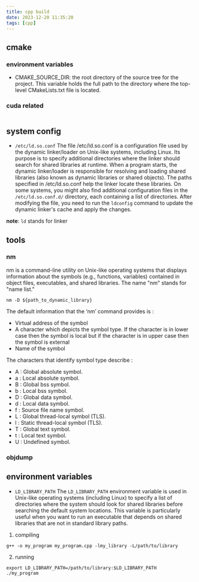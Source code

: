 ```yaml
---
title: cpp build
date: 2023-12-20 11:35:20
tags: [cpp]
---
```




## cmake
### environment variables
- CMAKE_SOURCE_DIR: the root directory of the source tree for the project. This variable holds the full path to the directory where the top-level CMakeLists.txt file is located.

### cuda related
```

```


## system config
- `/etc/ld.so.conf`
The file /etc/ld.so.conf is a configuration file used by the dynamic linker/loader on Unix-like systems, including Linux. Its purpose is to specify additional directories where the linker should search for shared libraries at runtime.
When a program starts, the dynamic linker/loader is responsible for resolving and loading shared libraries (also known as dynamic libraries or shared objects). The paths specified in /etc/ld.so.conf help the linker locate these libraries.
On some systems, you might also find additional configuration files in the `/etc/ld.so.conf.d/` directory, each containing a list of directories.
After modifying the file, you need to run the `ldconfig` command to update the dynamic linker's cache and apply the changes.

**note**: `ld` stands for linker

## tools
### nm
nm is a command-line utility on Unix-like operating systems that displays information about the symbols (e.g., functions, variables) contained in object files, executables, and shared libraries. The name "nm" stands for "name list."
```
nm -D ${path_to_dynamic_library}
```
The default information that the ‘nm’ command provides is :
- Virtual address of the symbol
- A character which depicts the symbol type. If the character is in lower case then the symbol is local but if the character is in upper case then the symbol is external
- Name of the symbol

The characters that identify symbol type describe :

- A :  Global absolute symbol.
- a  :  Local absolute symbol.
- B : Global bss symbol.
- b : Local bss symbol.
- D : Global data symbol.
- d : Local data symbol.
- f : Source file name symbol.
- L : Global thread-local symbol (TLS).
- l : Static thread-local symbol (TLS).
- T : Global text symbol.
- t  : Local text symbol.
- U : Undefined symbol.

### objdump

## environment variables
- `LD_LIBRARY_PATH`
The `LD_LIBRARY_PATH` environment variable is used in Unix-like operating systems (including Linux) to specify a list of directories where the system should look for shared libraries before searching the default system locations. This variable is particularly useful when you want to run an executable that depends on shared libraries that are not in standard library paths.
1. compiling
```shell
g++ -o my_program my_program.cpp -lmy_library -L/path/to/library
```
2. running
```shell
export LD_LIBRARY_PATH=/path/to/library:$LD_LIBRARY_PATH
./my_program
```